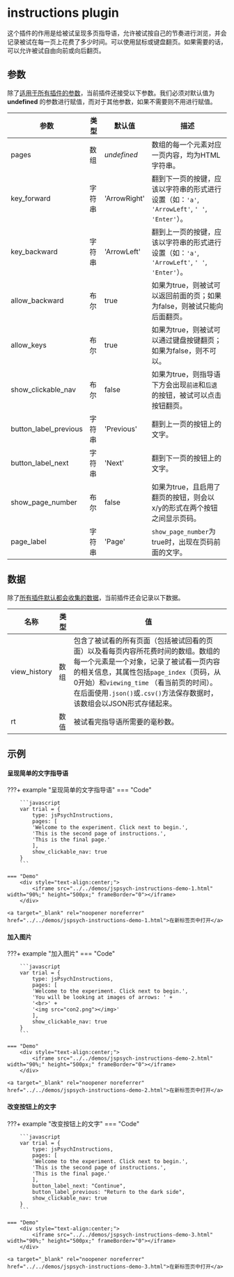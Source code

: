 # instructions plugin

这个插件的作用是给被试呈现多页指导语，允许被试按自己的节奏进行浏览，并会记录被试在每一页上花费了多少时间。可以使用鼠标或键盘翻页。如果需要的话，可以允许被试自由向前或向后翻页。

## 参数

除了[适用于所有插件的参数](../overview/plugins.md#parameters-available-in-all-plugins#_3)，当前插件还接受以下参数。我们必须对默认值为 **undefined** 的参数进行赋值，而对于其他参数，如果不需要则不用进行赋值。

| 参数                  | 类型   | 默认值       | 描述                                                         |
| --------------------- | ------ | ------------ | ------------------------------------------------------------ |
| pages                 | 数组   | *undefined*  | 数组的每一个元素对应一页内容，均为HTML字符串。               |
| key_forward           | 字符串 | 'ArrowRight' | 翻到下一页的按键，应该以字符串的形式进行设置（如：`'a'`, `'ArrowLeft'`, `' '`, `'Enter'`）。 |
| key_backward          | 字符串 | 'ArrowLeft'  | 翻到上一页的按键，应该以字符串的形式进行设置（如：`'a'`, `'ArrowLeft'`, `' '`, `'Enter'`）。 |
| allow_backward        | 布尔   | true         | 如果为true，则被试可以返回前面的页；如果为false，则被试只能向后面翻页。 |
| allow_keys            | 布尔   | true         | 如果为true，则被试可以通过键盘按键翻页；如果为false，则不可以。 |
| show_clickable_nav    | 布尔   | false        | 如果为true，则指导语下方会出现`前进`和`后退`的按钮，被试可以点击按钮翻页。 |
| button_label_previous | 字符串 | 'Previous'   | 翻到上一页的按钮上的文字。                                   |
| button_label_next     | 字符串 | 'Next'       | 翻到下一页的按钮上的文字。                                   |
| show_page_number      | 布尔   | false        | 如果为true，且启用了翻页的按钮，则会以x/y的形式在两个按钮之间显示页码。 |
| page_label            | 字符串 | 'Page'       | `show_page_number`为true时，出现在页码前面的文字。           |

## 数据

除了[所有插件默认都会收集的数据](../overview/plugins.md#_4)，当前插件还会记录以下数据。

| 名称         | 类型 | 值                                                           |
| ------------ | ---- | ------------------------------------------------------------ |
| view_history | 数组 | 包含了被试看的所有页面（包括被试回看的页面）以及看每页内容所花费时间的数组。数组的每一个元素是一个对象，记录了被试看一页内容的相关信息，其属性包括`page_index`（页码，从0开始）和`viewing_time` （看当前页的时间）。在后面使用`.json()`或`.csv()`方法保存数据时，该数组会以JSON形式存储起来。 |
| rt           | 数值 | 被试看完指导语所需要的毫秒数。                               |

## 示例

#### 呈现简单的文字指导语

???+ example "呈现简单的文字指导语"
    === "Code"

        ```javascript
        var trial = {
            type: jsPsychInstructions,
            pages: [
            'Welcome to the experiment. Click next to begin.',
            'This is the second page of instructions.',
            'This is the final page.'
            ],
            show_clickable_nav: true
        }
        ```

    === "Demo"
        <div style="text-align:center;">
            <iframe src="../../demos/jspsych-instructions-demo-1.html" width="90%;" height="500px;" frameBorder="0"></iframe>
        </div>

    <a target="_blank" rel="noopener noreferrer" href="../../demos/jspsych-instructions-demo-1.html">在新标签页中打开</a>

#### 加入图片

???+ example "加入图片"
    === "Code"

        ```javascript
        var trial = {
            type: jsPsychInstructions,
            pages: [
            'Welcome to the experiment. Click next to begin.',
            'You will be looking at images of arrows: ' +
            '<br>' + 
            '<img src="con2.png"></img>'
            ],
            show_clickable_nav: true
        }
        ```

    === "Demo"
        <div style="text-align:center;">
            <iframe src="../../demos/jspsych-instructions-demo-2.html" width="90%;" height="500px;" frameBorder="0"></iframe>
        </div>

    <a target="_blank" rel="noopener noreferrer" href="../../demos/jspsych-instructions-demo-2.html">在新标签页中打开</a>

#### 改变按钮上的文字

???+ example "改变按钮上的文字"
    === "Code"

        ```javascript
        var trial = {
            type: jsPsychInstructions,
            pages: [
            'Welcome to the experiment. Click next to begin.',
            'This is the second page of instructions.',
            'This is the final page.'
            ],
            button_label_next: "Continue",
            button_label_previous: "Return to the dark side",
            show_clickable_nav: true
        }
        ```

    === "Demo"
        <div style="text-align:center;">
            <iframe src="../../demos/jspsych-instructions-demo-3.html" width="90%;" height="500px;" frameBorder="0"></iframe>
        </div>

    <a target="_blank" rel="noopener noreferrer" href="../../demos/jspsych-instructions-demo-3.html">在新标签页中打开</a>